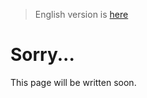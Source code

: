 > English version is [here](https://doc.poac.pm/en/reference/publishing.html)

# Sorry...
This page will be written soon.
